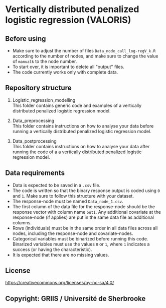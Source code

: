 # Vertically distributed penalized logistic regression (VALORIS)

## Before using

- Make sure to adjust the number of files `Data_node_call_log-regV_k.R` according to the number of nodes, and make sure to change the value of `manualk` to the node number.
- To start over, it is important to delete all "output" files.
- The code currently works only with complete data.

## Repository structure

1. Logistic_regression_modelling  
This folder contains generic code and examples of a vertically distributed penalized logistic regression model.

2. Data_preprocessing  
This folder contains instructions on how to analyse your data before running a vertically distributed penalized logistic regression model.

3. Data_postprocessing  
This folder contains instructions on how to analyse your data after running the code of a a vertically distributed penalized logistic regression model.

## Data requirements

- Data is expected to be saved in a `.csv` file.
- The code is written so that the binary response output is coded using `0` and `1`. Make sure to follow this structure with your dataset.
- The response-node must be named `Data_node_1.csv`.
- The first column of the data file for the response-node should be the response vector with column name `out1`. Any additional covariate at the response-node (if applies) are put in the same data file as additional columns.
- Rows (individuals) must be in the same order in all data files across all nodes, including the response-node and covariate-nodes.
- Categorical variables must be binarized before running this code. Binarized variables must use the values `0` or `1`, where `1` indicates a success (or having the characteristic).
- It is expected that there are no missing values.

## License

https://creativecommons.org/licenses/by-nc-sa/4.0/

## Copyright: GRIIS / Université de Sherbrooke
